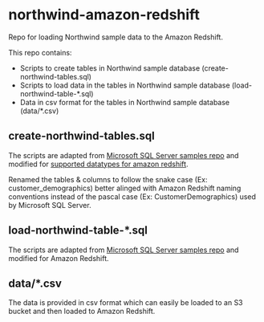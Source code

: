 # northwind-amazon-redshift
Repo for loading Northwind sample data to the Amazon Redshift.

This repo contains:
- Scripts to create tables in Northwind sample database (create-northwind-tables.sql) 
- Scripts to load data in the tables in Northwind sample database (load-northwind-table-*.sql) 
- Data in csv format for the tables in Northwind sample database (data/*.csv)

## create-northwind-tables.sql
The scripts are adapted from [Microsoft SQL Server samples repo](https://github.com/microsoft/sql-server-samples/blob/master/samples/databases/northwind-pubs/readme.md) and modified for [supported datatypes for amazon redshift](https://docs.aws.amazon.com/redshift/latest/dg/c_Supported_data_types.html).

Renamed the tables & columns to follow the snake case (Ex: customer_demographics) better alinged with Amazon Redshift naming conventions instead of the pascal case (Ex: CustomerDemographics) used by Microsoft SQL Server.

## load-northwind-table-*.sql
The scripts are adapted from [Microsoft SQL Server samples repo](https://github.com/microsoft/sql-server-samples/blob/master/samples/databases/northwind-pubs/readme.md) and modified for Amazon Redshift.

## data/*.csv
The data is provided in csv format which can easily be loaded to an S3 bucket and then loaded to Amazon Redshift.
